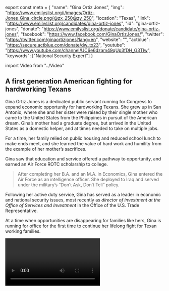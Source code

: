 export const meta = {
  "name": "Gina Ortiz Jones",
  "img": "https://www.emilyslist.org/i/images/Ortiz-Jones_Gina_circle.png/@zx_250@zy_250",
  "location": "Texas",
  "link": "https://www.emilyslist.org/candidates/gina-ortiz-jones",
  "id": "gina-ortiz-jones",
  "donate": "https://www.emilyslist.org/donate/candidate/gina-ortiz-jones",
  "facebook": "https://www.facebook.com/GinaOrtizJones/",
  "twitter": "https://twitter.com/ginaortizjones?lang=en",
  "website": "",
  "actblue": "https://secure.actblue.com/donate/dw_tx23",
  "youtube": "https://www.youtube.com/channel/UC6e6dzam49qUp3fDH_G3Tlw",
  "keywords": ["National Security Expert"]
}

import Video from "../Video"

## A first generation American fighting for hardworking Texans

Gina Ortiz Jones is a dedicated public servant running for Congress to expand economic opportunity for hardworking Texans. She grew up in San Antonio, where she and her sister were raised by their single mother who came to the United States from the Philippines in pursuit of the American dream. Gina’s mother had a graduate degree, but arrived in the United States as a domestic helper, and at times needed to take on multiple jobs.

For a time, her family relied on public housing and reduced school lunch to make ends meet, and she learned the value of hard work and humility from the example of her mother’s sacrifices.

Gina saw that education and service offered a pathway to opportunity, and earned an Air Force ROTC scholarship to college.

> After completing her B.A. and an M.A. in Economics, Gina entered the Air Force as an intelligence officer. She deployed to Iraq and served under the military’s “Don’t Ask, Don’t Tell” policy.

Following her active duty service, Gina has served as a leader in economic and national security issues, most recently as _director of investment at the Office of Services and Investment_ in the Office of the U.S. Trade Representative.

At a time when opportunities are disappearing for families like hers, Gina is running for office for the first time to continue her lifelong fight for Texan working families.

<Video id="9dAgzPVSkdI" />

## A champion for expanding economic opportunity

Gina is a first generation American fighting to expand economic and educational opportunities in San Antonio and West Texas. When elected, she will champion policies that help create good paying jobs for hardworking Texans. Gina believes that every Texan student deserves the opportunity to pursue a higher education if they choose—not only if they can afford it. When elected, she will fight back against Republicans’ attempts to undo the progress we’ve worked so hard to make. Gina left the Air Force to return to San Antonio when her mother became ill with colon cancer, and she was grateful that her mother had access to the lifesaving care she needed. As Texas continues to have the highest rate of uninsured Americans and many Texans are just one medical emergency away from bankruptcy, Gina is committed to expanding all Texans’ access to affordable quality health care. “There can be only one incentive: a healthy population,” she has said.

## A trailblazer with an opportunity to flip a seat

Gina is challenging incumbent Congressman Will Hurd, a vulnerable second-term incumbent who has prioritized his party’s extreme agenda over the interests of the working families he was elected to serve. Our path to taking back the House runs right through this district, where Hillary Clinton bested Donald Trump by more than three points in 2016. “I know his voting record,” Gina has said of Hurd, “and I know his voting record would affect families like mine growing up.” She has what it takes to hold him accountable to the Texans whose health care he has jeopardized and whose families he has voted to tear apart. Gina is a trailblazer, and she’s proud to be a candidate who is “openly gay, openly first generation, openly veteran, openly Asian-American, openly everything,” she has said. “Right now is not the time to be closeted or be ashamed of who you are or who you love.” When elected, she will fight for an inclusive Texas with opportunity for all. Let’s show her the full support of the EMILY’s List community and help this champion for hardworking Texas flip a seat from red to blue.
